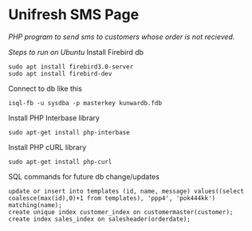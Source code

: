 # Unifresh SMS Page

*PHP program to send sms to customers whose order is not recieved.*

*Steps to run on Ubuntu*
Install Firebird db
```
sudo apt install firebird3.0-server
sudo apt install firebird-dev
```

Connect to db like this
```
isql-fb -u sysdba -p masterkey kunwardb.fdb
```

Install PHP Interbase library
```
sudo apt-get install php-interbase
```

Install PHP cURL library
```
sudo apt-get install php-curl
```

SQL commands for future db change/updates
```
update or insert into templates (id, name, message) values((select coalesce(max(id),0)+1 from templates), 'ppp4', 'pok444kk') matching(name);
create unique index customer_index on customermaster(customer);
create index sales_index on salesheader(orderdate);
```
